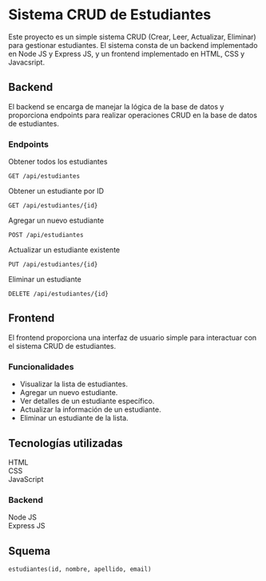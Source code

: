 # Sistema CRUD de Estudiantes
Este proyecto es un simple sistema CRUD (Crear, Leer, Actualizar, Eliminar) para gestionar estudiantes. El sistema consta de un backend implementado en Node JS y Express JS, y un frontend implementado en HTML, CSS y Javacsript.

## Backend
El backend se encarga de manejar la lógica de la base de datos y proporciona endpoints para realizar operaciones CRUD en la base de datos de estudiantes.

### Endpoints
Obtener todos los estudiantes
```
GET /api/estudiantes
```
Obtener un estudiante por ID
```
GET /api/estudiantes/{id}
```
Agregar un nuevo estudiante
```
POST /api/estudiantes
```
Actualizar un estudiante existente
```
PUT /api/estudiantes/{id}
```
Eliminar un estudiante
```
DELETE /api/estudiantes/{id}
```

## Frontend
El frontend proporciona una interfaz de usuario simple para interactuar con el sistema CRUD de estudiantes.

### Funcionalidades
- Visualizar la lista de estudiantes.
- Agregar un nuevo estudiante.
- Ver detalles de un estudiante específico.
- Actualizar la información de un estudiante.
- Eliminar un estudiante de la lista.
## Tecnologías utilizadas
HTML  
CSS  
JavaScript  
### Backend
Node JS  
Express JS

## Squema
```
estudiantes(id, nombre, apellido, email)
```
